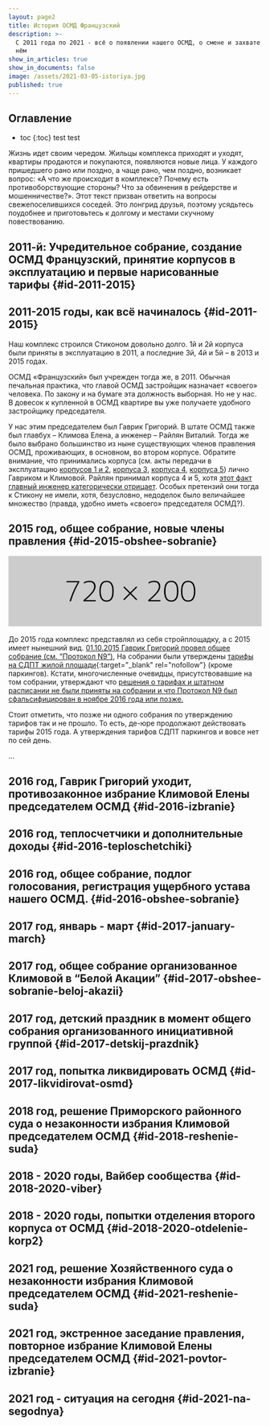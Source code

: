 ```yaml
---
layout: page2
title: История ОСМД Французский
description: >-
  С 2011 года по 2021 - всё о появлении нашего ОСМД, о смене и захвате власти в
  нём
show_in_articles: true
show_in_documents: false
image: /assets/2021-03-05-istoriya.jpg
published: true
---
```


## Оглавление
* toc
{:toc}
test test

Жизнь идет своим чередом. Жильцы комплекса приходят и уходят, квартиры продаются и покупаются, появляются новые лица. У каждого пришедшего рано или поздно, а чаще рано, чем поздно, возникает вопрос: «А что же происходит в комплексе? Почему есть противоборствующие стороны? Что за обвинения в рейдерстве и мошенничестве?». Этот текст призван ответить на вопросы свежепоселившихся соседей. Это лонгрид друзья, поэтому усядьтесь поудобнее и приготовьтесь к долгому и местами скучному повествованию.

## 2011-й: Учредительное собрание, создание ОСМД Французский, принятие корпусов в эксплуатацию и первые нарисованные тарифы {#id-2011-2015}

## 2011-2015 годы, как всё начиналось {#id-2011-2015}

Наш комплекс строился Стиконом довольно долго. 1й и 2й корпуса были приняты в эксплуатацию в 2011, а последние 3й, 4й и 5й – в 2013 и 2015 годах. 

ОСМД «Французский» был учрежден тогда же, в 2011. Обычная печальная практика, что главой ОСМД застройщик назначает «своего» человека. По закону и на бумаге эта должность выборная. Но не у нас. В довесок к купленной в ОСМД квартире вы уже получаете удобного застройщику председателя.

У нас этим председателем был Гаврик Григорий. В штате ОСМД также был главбух – Климова Елена, а инженер – Райлян Виталий. Тогда же было выбрано большинство из ныне существующих членов правления ОСМД, проживающих, в основном, во втором корпусе. Обратите внимание, что принимались корпуса (см. акты передачи в эксплуатацию [корпусов 1 и 2](/assets/2011-10-06-akt-peredachi-v-ekspl-korp-1-2.pdf), [корпуса 3](/assets/2015-07-23-akt-peredachi-v-ekspl-korp-3.pdf), [корпуса 4](/assets/2013-09-06-akt-peredachi-v-ekspl-korp-4.pdf), [корпуса 5](/assets/2015-04-09-akt-peredachi-v-ekspl-korp-5.pdf)) лично Гавриком и Климовой. Райлян принимал корпуса 4 и 5, хотя [этот факт главный инженер категорически отрицает](/assets/2021-04-06-railyan-citata-yellow.jpg). Особых претензий они тогда к Стикону не имели, хотя, безусловно, недоделок было величайшее множество (правда, удобно иметь «своего» председателя ОСМД?).


## 2015 год, общее собрание, новые члены правления {#id-2015-obshee-sobranie}

<img src="/assets/720x200.png" loading="lazy" alt="текст сообщающий о чем эта картинка" width="720">

До 2015 года комплекс представлял из себя стройплощадку, а с 2015 имеет нынешний вид. [01.10.2015 Гаврик Григорий провел общее собрание (см. “Протокол N9”)](/assets/2015-10-01-obshee-sobranie-protocol.pdf),  На собрании были утверждены [тарифы на СДПТ жилой площади](https://osmd.ucoz.ua/10005.jpg){:target="_blank" rel="nofollow"} (кроме паркингов). 
Кстати, многочисленные очевидцы, присутствовавшие на том собрании, утверждают что [решения о тарифах и штатном расписании не были приняты на собрании и что Протокол N9 был сфальсифицирован в ноябре 2016 года или позже.](/assets/2015-10-01-obshee-sobranie-analiz.pdf)

Стоит отметить, что позже ни одного собрания по утверждению тарифов так и не прошло. То есть, де-юре продолжают действовать тарифы 2015 года. А утверждения тарифов СДПТ паркингов и вовсе нет по сей день.


...

## 2016 год, Гаврик Григорий уходит, противозаконное избрание Климовой Елены председателем ОСМД {#id-2016-izbranie}


## 2016 год, теплосчетчики и дополнительные доходы {#id-2016-teploschetchiki}


## 2016 год, общее собрание, подлог голосования, регистрация ущербного устава нашего ОСМД. {#id-2016-obshee-sobranie}

## 2017 год, январь - март {#id-2017-january-march}

## 2017 год, общее собрание организованное Климовой в “Белой Акации” {#id-2017-obshee-sobranie-beloj-akazii}

## 2017 год, детский праздник в момент общего собрания организованного инициативной группой {#id-2017-detskij-prazdnik}

## 2017 год, попытка ликвидировать ОСМД {#id-2017-likvidirovat-osmd}

## 2018 год, решение Приморского районного суда о незаконности избрания Климовой председателем ОСМД {#id-2018-reshenie-suda}

## 2018 - 2020 годы, Вайбер сообщества {#id-2018-2020-viber}

## 2018 - 2020 годы, попытки отделения второго корпуса от ОСМД {#id-2018-2020-otdelenie-korp2}

## 2021 год, решение Хозяйственного суда о незаконности избрания Климовой председателем ОСМД {#id-2021-reshenie-suda}

## 2021 год, экстренное заседание правления, повторное избрание Климовой Елены председателем ОСМД {#id-2021-povtor-izbranie}

## 2021 год - ситуация на сегодня {#id-2021-na-segodnya}
